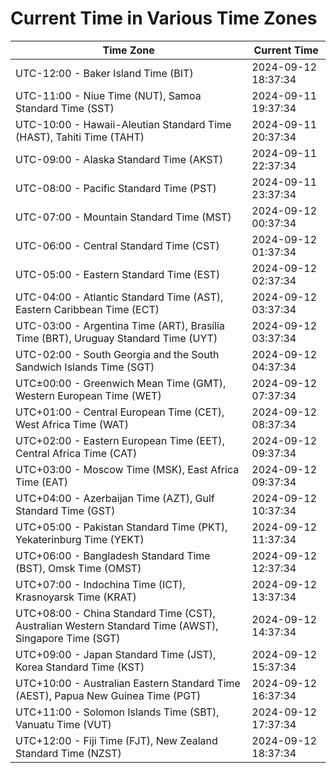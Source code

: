 # Current Time in Various Time Zones

| Time Zone | Current Time |
|-----------|--------------|
| UTC-12:00 - Baker Island Time (BIT) | 2024-09-12 18:37:34 |
| UTC-11:00 - Niue Time (NUT), Samoa Standard Time (SST) | 2024-09-11 19:37:34 |
| UTC-10:00 - Hawaii-Aleutian Standard Time (HAST), Tahiti Time (TAHT) | 2024-09-11 20:37:34 |
| UTC-09:00 - Alaska Standard Time (AKST) | 2024-09-11 22:37:34 |
| UTC-08:00 - Pacific Standard Time (PST) | 2024-09-11 23:37:34 |
| UTC-07:00 - Mountain Standard Time (MST) | 2024-09-12 00:37:34 |
| UTC-06:00 - Central Standard Time (CST) | 2024-09-12 01:37:34 |
| UTC-05:00 - Eastern Standard Time (EST) | 2024-09-12 02:37:34 |
| UTC-04:00 - Atlantic Standard Time (AST), Eastern Caribbean Time (ECT) | 2024-09-12 03:37:34 |
| UTC-03:00 - Argentina Time (ART), Brasília Time (BRT), Uruguay Standard Time (UYT) | 2024-09-12 03:37:34 |
| UTC-02:00 - South Georgia and the South Sandwich Islands Time (SGT) | 2024-09-12 04:37:34 |
| UTC±00:00 - Greenwich Mean Time (GMT), Western European Time (WET) | 2024-09-12 07:37:34 |
| UTC+01:00 - Central European Time (CET), West Africa Time (WAT) | 2024-09-12 08:37:34 |
| UTC+02:00 - Eastern European Time (EET), Central Africa Time (CAT) | 2024-09-12 09:37:34 |
| UTC+03:00 - Moscow Time (MSK), East Africa Time (EAT) | 2024-09-12 09:37:34 |
| UTC+04:00 - Azerbaijan Time (AZT), Gulf Standard Time (GST) | 2024-09-12 10:37:34 |
| UTC+05:00 - Pakistan Standard Time (PKT), Yekaterinburg Time (YEKT) | 2024-09-12 11:37:34 |
| UTC+06:00 - Bangladesh Standard Time (BST), Omsk Time (OMST) | 2024-09-12 12:37:34 |
| UTC+07:00 - Indochina Time (ICT), Krasnoyarsk Time (KRAT) | 2024-09-12 13:37:34 |
| UTC+08:00 - China Standard Time (CST), Australian Western Standard Time (AWST), Singapore Time (SGT) | 2024-09-12 14:37:34 |
| UTC+09:00 - Japan Standard Time (JST), Korea Standard Time (KST) | 2024-09-12 15:37:34 |
| UTC+10:00 - Australian Eastern Standard Time (AEST), Papua New Guinea Time (PGT) | 2024-09-12 16:37:34 |
| UTC+11:00 - Solomon Islands Time (SBT), Vanuatu Time (VUT) | 2024-09-12 17:37:34 |
| UTC+12:00 - Fiji Time (FJT), New Zealand Standard Time (NZST) | 2024-09-12 18:37:34 |
